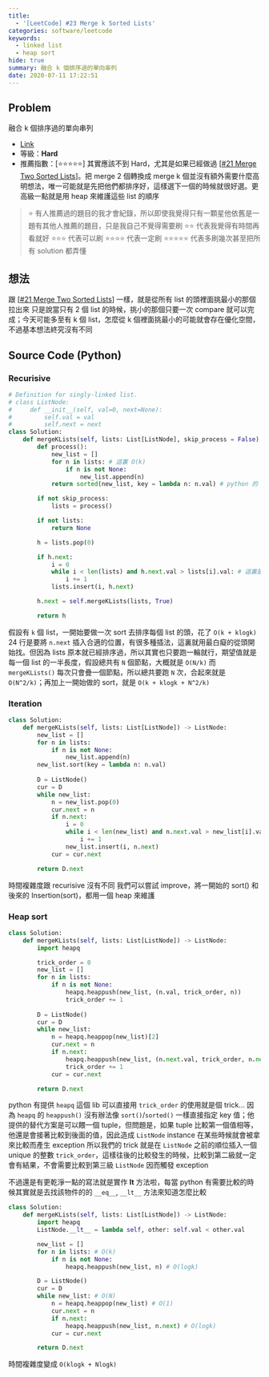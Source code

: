 ```yaml
---
title:
  - '[LeetCode] #23 Merge k Sorted Lists'
categories: software/leetcode
keywords:
  - linked list
  - heap sort
hide: true
summary: 融合 k 個排序過的單向串列
date: 2020-07-11 17:22:51
---
```


## Problem

融合 k 個排序過的單向串列

* [Link](https://leetcode.com/problems/merge-k-sorted-lists/)
* 等級：**Hard**
* 推薦指數：[:star::star::star::star::star:] 其實應該不到 Hard，尤其是如果已經做過 [[#21 Merge Two Sorted Lists](https://chungchris.github.io/2020/07/11/software/leecode/Merge-Two-Sorted-Lists/)]。把 merge 2 個轉換成 merge k 個並沒有額外需要什麼高明想法，唯一可能就是先把他們都排序好，這樣選下一個的時候就很好選。更高級一點就是用 heap 來維護這些 list 的順序

> :star: 有人推薦過的題目的我才會紀錄，所以即使我覺得只有一顆星他依舊是一題有其他人推薦的題目，只是我自己不覺得需要刷
> :star::star: 代表我覺得有時間再看就好
> :star::star::star: 代表可以刷
> :star::star::star::star: 代表一定刷
> :star::star::star::star::star: 代表多刷幾次甚至把所有 solution 都弄懂

## 想法

跟 [[#21 Merge Two Sorted Lists](https://chungchris.github.io/2020/07/11/software/leecode/Merge-Two-Sorted-Lists/)] 一樣，就是從所有 list 的頭裡面挑最小的那個拉出來
只是說當只有 2 個 list 的時候，挑小的那個只要一次 compare 就可以完成；今天可能多至有 k 個 list，怎麼從 k 個裡面挑最小的可能就會存在優化空間，不過基本想法終究沒有不同

## Source Code (Python)

### Recurisive

``` python
# Definition for singly-linked list.
# class ListNode:
#     def __init__(self, val=0, next=None):
#         self.val = val
#         self.next = next
class Solution:
    def mergeKLists(self, lists: List[ListNode], skip_process = False) -> ListNode:
        def process():
            new_list = []
            for n in lists: # 這裏 O(k)
                if n is not None:
                    new_list.append(n)
            return sorted(new_list, key = lambda n: n.val) # python 的 sort 可以當作他 O(klogk)

        if not skip_process:
            lists = process()

        if not lists:
            return None

        h = lists.pop(0)

        if h.next:
            i = 0
            while i < len(lists) and h.next.val > lists[i].val: # 這裏是用 Insertion(sort) 期望值就是 O(n/k)
                i += 1
            lists.insert(i, h.next)

        h.next = self.mergeKLists(lists, True)

        return h
```

假設有 `k` 個 list，一開始要做一次 sort 去排序每個 list 的頭，花了 `O(k + klogk)`
24 行是要將 `n.next` 插入合適的位置，有很多種插法，這裏就用最白癡的從頭開始找。但因為 lists 原本就已經排序過，所以其實也只要跑一輪就行，期望值就是每一個 list 的一半長度，假設總共有 `N` 個節點，大概就是 `O(N/k)`
而 `mergeKLists()` 每次只會疊一個節點，所以總共要跑 `N` 次，合起來就是 `O(N^2/k)`；再加上一開始做的 sort，就是 `O(k + klogk + N^2/k)`

### Iteration

``` python
class Solution:
    def mergeKLists(self, lists: List[ListNode]) -> ListNode:
        new_list = []
        for n in lists:
            if n is not None:
                new_list.append(n)
        new_list.sort(key = lambda n: n.val)
        
        D = ListNode()
        cur = D
        while new_list:
            n = new_list.pop(0)
            cur.next = n
            if n.next:
                i = 0
                while i < len(new_list) and n.next.val > new_list[i].val:
                    i += 1
                new_list.insert(i, n.next)
            cur = cur.next

        return D.next
```

時間複雜度跟 recurisive 沒有不同
我們可以嘗試 improve，將一開始的 sort() 和後來的 Insertion(sort)，都用一個 heap 來維護

### Heap sort

``` python
class Solution:
    def mergeKLists(self, lists: List[ListNode]) -> ListNode:
        import heapq

        trick_order = 0
        new_list = []
        for n in lists:
            if n is not None:
                heapq.heappush(new_list, (n.val, trick_order, n))
                trick_order += 1
        
        D = ListNode()
        cur = D
        while new_list:
            n = heapq.heappop(new_list)[2]
            cur.next = n
            if n.next:
                heapq.heappush(new_list, (n.next.val, trick_order, n.next))
                trick_order += 1
            cur = cur.next

        return D.next
```

python 有提供 `heapq` 這個 lib 可以直接用
`trick_order` 的使用就是個 trick... 因為 `heapq` 的 `heappush()` 沒有辦法像 `sort()`/`sorted()` 一樣直接指定 key 值；他提供的替代方案是可以餵一個 tuple，但問題是，如果 tuple 比較第一個值相等，他還是會接著比較到後面的值，因此造成 `ListNode` instance 在某些時候就會被拿來比較而產生 exception
所以我們的 trick 就是在 `ListNode` 之前的順位插入一個 unique 的整數 `trick_order`，這樣往後的比較發生的時候，比較到第二級就一定會有結果，不會需要比較到第三級 `ListNode` 因而觸發 exception

不過還是有更乾淨一點的寫法就是實作 __lt__ 方法啦，每當 python 有需要比較的時候其實就是去找該物件的的 `__eq__`, `__lt__` 方法來知道怎麼比較

``` python
class Solution:
    def mergeKLists(self, lists: List[ListNode]) -> ListNode:
        import heapq
        ListNode.__lt__ = lambda self, other: self.val < other.val

        new_list = []
        for n in lists: # O(k)
            if n is not None:
                heapq.heappush(new_list, n) # O(logk)

        D = ListNode()
        cur = D
        while new_list: # O(N)
            n = heapq.heappop(new_list) # O(1)
            cur.next = n
            if n.next:
                heapq.heappush(new_list, n.next) # O(logk)
            cur = cur.next

        return D.next
```

時間複雜度變成 `O(klogk + Nlogk)`
